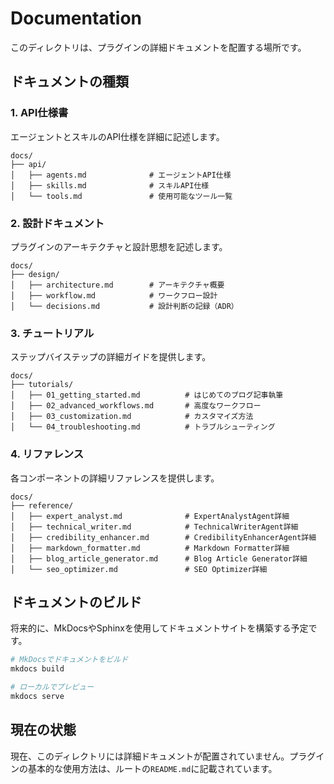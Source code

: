 # Documentation

このディレクトリは、プラグインの詳細ドキュメントを配置する場所です。

## ドキュメントの種類

### 1. API仕様書
エージェントとスキルのAPI仕様を詳細に記述します。

```
docs/
├── api/
│   ├── agents.md              # エージェントAPI仕様
│   ├── skills.md              # スキルAPI仕様
│   └── tools.md               # 使用可能なツール一覧
```

### 2. 設計ドキュメント
プラグインのアーキテクチャと設計思想を記述します。

```
docs/
├── design/
│   ├── architecture.md        # アーキテクチャ概要
│   ├── workflow.md            # ワークフロー設計
│   └── decisions.md           # 設計判断の記録（ADR）
```

### 3. チュートリアル
ステップバイステップの詳細ガイドを提供します。

```
docs/
├── tutorials/
│   ├── 01_getting_started.md          # はじめてのブログ記事執筆
│   ├── 02_advanced_workflows.md       # 高度なワークフロー
│   ├── 03_customization.md            # カスタマイズ方法
│   └── 04_troubleshooting.md          # トラブルシューティング
```

### 4. リファレンス
各コンポーネントの詳細リファレンスを提供します。

```
docs/
├── reference/
│   ├── expert_analyst.md              # ExpertAnalystAgent詳細
│   ├── technical_writer.md            # TechnicalWriterAgent詳細
│   ├── credibility_enhancer.md        # CredibilityEnhancerAgent詳細
│   ├── markdown_formatter.md          # Markdown Formatter詳細
│   ├── blog_article_generator.md      # Blog Article Generator詳細
│   └── seo_optimizer.md               # SEO Optimizer詳細
```

## ドキュメントのビルド

将来的に、MkDocsやSphinxを使用してドキュメントサイトを構築する予定です。

```bash
# MkDocsでドキュメントをビルド
mkdocs build

# ローカルでプレビュー
mkdocs serve
```

## 現在の状態

現在、このディレクトリには詳細ドキュメントが配置されていません。プラグインの基本的な使用方法は、ルートの`README.md`に記載されています。

